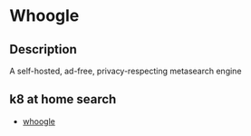 # Whoogle

## Description

A self-hosted, ad-free, privacy-respecting metasearch engine

## k8 at home search

- [whoogle](https://nanne.dev/k8s-at-home-search/#/whoogle)
